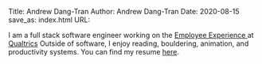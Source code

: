 Title: Andrew Dang-Tran
Author: Andrew Dang-Tran
Date: 2020-08-15
save_as: index.html
URL:

I am a full stack software engineer working on the [Employee Experience
](https://www.qualtrics.com/employee-experience/) at [Qualtrics](https://www.qualtrics.com/) 
Outside of software, I enjoy reading, bouldering, animation, and productivity systems. You can
 find my resume [here](). 
